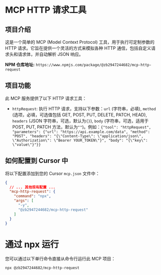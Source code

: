 # MCP HTTP 请求工具

## 项目介绍

这是一个简单的 MCP (Model Context Protocol) 工具，用于执行可定制参数的 HTTP 请求。它旨在提供一个灵活的方式来模拟各种 HTTP 通信，包括自定义请求头和请求体，并自动解析 JSON 响应。

**NPM 仓库地址:** `https://www.npmjs.com/package/@zb2947244682/mcp-http-request`

## 项目功能

此 MCP 服务提供了以下 HTTP 请求工具：

- `httpRequest`: 执行 HTTP 请求，支持以下参数：`url` (字符串，必填), `method` (选项，必填，可选值包括 GET, POST, PUT, DELETE, PATCH, HEAD), `headers` (JSON 字符串，可选，默认为`{}`), `body` (字符串，可选，适用于 POST, PUT, PATCH 方法，默认为`""`)。例如：`{"tool": "httpRequest", "parameters": {"url": "https://api.example.com/data", "method": "POST", "headers": "{\"Content-Type\": \"application/json\", \"Authorization\": \"Bearer YOUR_TOKEN\"}", "body": "{\"key\": \"value\"}"}}`

## 如何配置到 Cursor 中

将以下配置添加到您的 Cursor `mcp.json` 文件中：

```json
{
  // ... 其他现有配置 ...
  "mcp-http-request": {
    "command": "npx",
    "args": [
      "-y",
      "@zb2947244682/mcp-http-request"
    ]
  }
}
```

# 通过 npx 运行

您可以通过以下单行命令直接从命令行运行此 MCP 项目：

```bash
npx @zb2947244682/mcp-http-request
```
